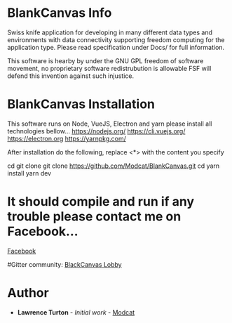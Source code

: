 # BlankCanvas Info
Swiss knife application for developing in many different data types and environments with data connectivity supporting freedom computing for the application type. Please read specification under Docs/ for full information.

This software is hearby by under the GNU GPL freedom of software movement, no proprietary software redistrubution is allowable FSF will defend this invention against such injustice.

# BlankCanvas Installation
This software runs on Node, VueJS, Electron and yarn please install all technologies bellow...
https://nodejs.org/
https://cli.vuejs.org/
https://electron.org
https://yarnpkg.com/

After installation do the following, replace <*> with the content you specify

cd <to a directory where you want to clone the project>
git clone git clone https://github.com/Modcat/BlankCanvas.git
cd <into the a directory>
yarn install
yarn dev

 # It should compile and run if any trouble please contact me on Facebook...
 [Facebook](https://www.facebook.com/lawrence.turton)

#Gitter community:
[BlackCanvas Lobby](https://gitter.im/BlankCanvas-OpenSource/Lobby)

# Author
* **Lawrence Turton** - *Initial work* - [Modcat](https://github.com/Modcat)
